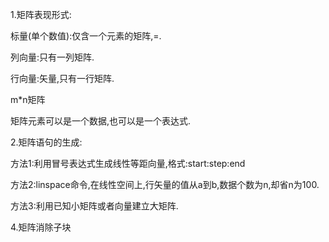 1.矩阵表现形式:

标量(单个数值):仅含一个元素的矩阵,=.

列向量:只有一列矩阵.

行向量:矢量,只有一行矩阵.

m*n矩阵

矩阵元素可以是一个数据,也可以是一个表达式.

2.矩阵语句的生成:

方法1:利用冒号表达式生成线性等距向量,格式:start:step:end

方法2:linspace命令,在线性空间上,行矢量的值从a到b,数据个数为n,却省n为100.

方法3:利用已知小矩阵或者向量建立大矩阵.

4.矩阵消除子块